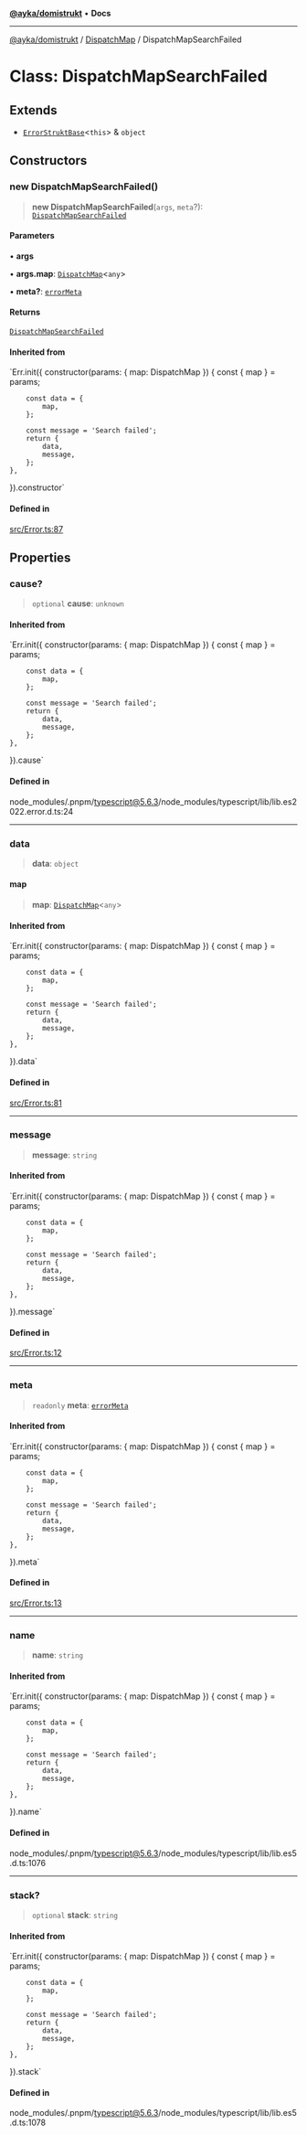 [**@ayka/domistrukt**](../../../README.md) • **Docs**

***

[@ayka/domistrukt](../../../globals.md) / [DispatchMap](../README.md) / DispatchMapSearchFailed

# Class: DispatchMapSearchFailed

## Extends

- [`ErrorStruktBase`](../../Error/classes/ErrorStruktBase.md)\<`this`\> & `object`

## Constructors

### new DispatchMapSearchFailed()

> **new DispatchMapSearchFailed**(`args`, `meta`?): [`DispatchMapSearchFailed`](DispatchMapSearchFailed.md)

#### Parameters

• **args**

• **args.map**: [`DispatchMap`](DispatchMap.md)\<`any`\>

• **meta?**: [`errorMeta`](../../Error/type-aliases/errorMeta.md)

#### Returns

[`DispatchMapSearchFailed`](DispatchMapSearchFailed.md)

#### Inherited from

`Err.init({
	constructor(params: { map: DispatchMap<any> }) {
		const { map } = params;

		const data = {
			map,
		};

		const message = 'Search failed';
		return {
			data,
			message,
		};
	},
}).constructor`

#### Defined in

[src/Error.ts:87](https://github.com/AndreyMork/domistrukt/blob/c8d404d2a2ad3b5db17fcead4d4e5821b1cc97ac/src/Error.ts#L87)

## Properties

### cause?

> `optional` **cause**: `unknown`

#### Inherited from

`Err.init({
	constructor(params: { map: DispatchMap<any> }) {
		const { map } = params;

		const data = {
			map,
		};

		const message = 'Search failed';
		return {
			data,
			message,
		};
	},
}).cause`

#### Defined in

node\_modules/.pnpm/typescript@5.6.3/node\_modules/typescript/lib/lib.es2022.error.d.ts:24

***

### data

> **data**: `object`

#### map

> **map**: [`DispatchMap`](DispatchMap.md)\<`any`\>

#### Inherited from

`Err.init({
	constructor(params: { map: DispatchMap<any> }) {
		const { map } = params;

		const data = {
			map,
		};

		const message = 'Search failed';
		return {
			data,
			message,
		};
	},
}).data`

#### Defined in

[src/Error.ts:81](https://github.com/AndreyMork/domistrukt/blob/c8d404d2a2ad3b5db17fcead4d4e5821b1cc97ac/src/Error.ts#L81)

***

### message

> **message**: `string`

#### Inherited from

`Err.init({
	constructor(params: { map: DispatchMap<any> }) {
		const { map } = params;

		const data = {
			map,
		};

		const message = 'Search failed';
		return {
			data,
			message,
		};
	},
}).message`

#### Defined in

[src/Error.ts:12](https://github.com/AndreyMork/domistrukt/blob/c8d404d2a2ad3b5db17fcead4d4e5821b1cc97ac/src/Error.ts#L12)

***

### meta

> `readonly` **meta**: [`errorMeta`](../../Error/type-aliases/errorMeta.md)

#### Inherited from

`Err.init({
	constructor(params: { map: DispatchMap<any> }) {
		const { map } = params;

		const data = {
			map,
		};

		const message = 'Search failed';
		return {
			data,
			message,
		};
	},
}).meta`

#### Defined in

[src/Error.ts:13](https://github.com/AndreyMork/domistrukt/blob/c8d404d2a2ad3b5db17fcead4d4e5821b1cc97ac/src/Error.ts#L13)

***

### name

> **name**: `string`

#### Inherited from

`Err.init({
	constructor(params: { map: DispatchMap<any> }) {
		const { map } = params;

		const data = {
			map,
		};

		const message = 'Search failed';
		return {
			data,
			message,
		};
	},
}).name`

#### Defined in

node\_modules/.pnpm/typescript@5.6.3/node\_modules/typescript/lib/lib.es5.d.ts:1076

***

### stack?

> `optional` **stack**: `string`

#### Inherited from

`Err.init({
	constructor(params: { map: DispatchMap<any> }) {
		const { map } = params;

		const data = {
			map,
		};

		const message = 'Search failed';
		return {
			data,
			message,
		};
	},
}).stack`

#### Defined in

node\_modules/.pnpm/typescript@5.6.3/node\_modules/typescript/lib/lib.es5.d.ts:1078
